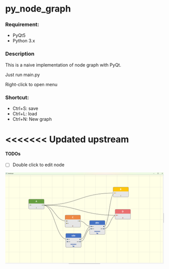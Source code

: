 # py_node_graph

### Requirement:

- PyQt5
- Python 3.x

### Description

This is a naive implementation of node graph with PyQt.

Just run main.py

Right-click to open menu

### Shortcut:

- Ctrl+S: save
- Ctrl+L: load
- Ctrl+N: New graph

<<<<<<< Updated upstream
=======
#### TODOs

- [ ] Double click to edit node

![fig](fig.png)
